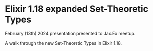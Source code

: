 # Elixir 1.18 expanded Set-Theoretic Types

February (13th) 2024 presentation presented to Jax.Ex meetup.

A walk through the new Set-Theoretic Types in Elixir 1.18.
